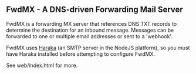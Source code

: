 FwdMX - A DNS-driven Forwarding Mail Server
-------------------------------------------

FwdMX is a forwarding MX server that references DNS TXT
records to determine the destination for an inbound
message. Messages can be forwarded to one or multiple
email addresses or sent to a 'webhook'.

FwdMX uses [Haraka](http://haraka.github.com/) (an SMTP server in the NodeJS platform),
so you must have Haraka installed before attempting to
configure FwdMX.

See web/index.html for more.
